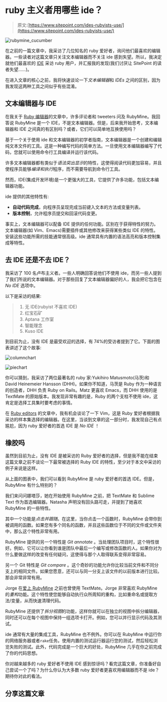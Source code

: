 # ruby 主义者用哪些 ide？

> 原文:[https://www.sitepoint.com/ides-rubyists-use/](https://www.sitepoint.com/ides-rubyists-use/)

![rubymine_cucumber](../Images/3cfdf352049b07a5c541888247471d7f.png)

在之前的一篇文章中，我采访了几位知名的 ruby 爱好者，询问他们最喜欢的编辑器。一些读者对这篇文章只关注文本编辑器而不关注 ide 感到失望。所以，我决定就他们最喜欢的 [IDE](https://www.sitepoint.com/what-is-an-ide/) 采访 ruby 用户，并汇报我的发现(我们讨厌让 SitePoint 的读者失望……)。

在进入文章的核心之前，我将快速谈论一下*文本编辑器*和 *IDEs* 之间的区别，因为我发现这两种工具之间似乎有些混淆。

## 文本编辑器与 IDE

在我关于 [Ruby 编辑器](https://www.sitepoint.com/editor-rubyists-use/)的文章中，许多评论者和 tweeters 问及 RubyMine。我回答说 RubyMine 是一个 IDE，不是文本编辑器。但是，后来我开始思考，文本编辑器和 IDE 之间真的有区别吗？或者，它们可以简单地互换使用吗？

基于一个关于使用 ide 和文本编辑器的初学者指南，文本编辑器是一个创建和编辑纯文本文件的工具。这是一种编写代码的简单方法。一旦使用文本编辑器编写了代码，您就可以使用命令行工具编译并运行该代码。

许多文本编辑器都有类似于*语法突出显示*的特性，这使得阅读代码更加容易，并且使程序员能够*编译和执行*程序，而不需要导航到命令行工具。

然而，IDE(集成开发环境)是一个更强大的工具，它提供了许多功能，包括文本编辑器功能。

ide 提供的其他特性有:

*   **自动代码完成**，向程序员呈现完成当前键入文本的方法或变量列表。
*   **版本控制**，允许程序员提交和回滚代码变更。

事实上，文本编辑器可以配备 IDE 提供的任何功能。区别在于获得特性的努力。文本编辑器(如 Vim、Emacs)需要插件或其他修改来获得某些类似 IDE 的特性。安装这些功能所需的技能通常很高级。ide 通常具有内置的语法高亮和版本控制集成等特性。

## 去 IDE 还是不去 IDE？

我采访了 100 名卢布主义者。一些人明确回答说他们不使用 ide，而另一些人提到了我们所说的文本编辑器。对于那些回复了文本编辑器偏好的人，我会把它包含在 *No IDE* 选项中。

以下是采访的结果:

> 1.  无 IDE(rubyist 不喜欢 IDE)
> 2.  红宝石矿
> 3.  Aptana 工作室
> 4.  智能理念
> 5.  Kuso IDE

到目前为止，没有 IDE 是最受欢迎的选择，有 74%的受访者提到了它。下面的图表讲述了这个故事:

![columnchart](../Images/618f4cfb376ddcfaff2f7495de59aed7.png)

![piechart](../Images/0bfefd32b0cb657c0ccb03d73ac1db37.png)

你可以猜到，我采访了两位最著名的 ruby 家:Yukihiro Matusmoto(马茨)和 David Heinemeier Hansson (DHH)。如果你不知道，马茨是 Ruby 作为一种语言的创造者，DHH 负责 Ruby on Rails。Matz 更喜欢 Emacs，而 DHH 使用的是 TextMate 的原始版本。我发现非常有趣的是，Ruby 的两个支柱不使用 ide，这肯定是选择工具集时要考虑的事情。

在 [Ruby editors](https://www.sitepoint.com/editor-rubyists-use/) 的文章中，我有机会谈论了一下 Vim，这是 Ruby 爱好者根据我采访的样本集选择的编辑器。在这里，当谈到文章的这一部分时，我发现自己有点尴尬，因为 ruby 爱好者的首选 IDE 是 *No IDE* ！

## 橡胶吗

虽然到目前为止，没有 IDE 是被采访的 Ruby 爱好者的选择，但是我不能在结束这篇文章之前不谈论一下最常被选择的 Ruby IDE 的特性，至少对于本文中采访的例子来说是这样。

从上面的图表中，我们可以看到 RubyMine 是 ruby 爱好者的首选 IDE。但是，RubyMine 有什么特别的？

我们来问问娜塔莎，她在开始使用 RubyMine 之前，把 TextMate 和 Sublime Text 作为首选编辑器。Natasha 声明没有回头路可走，并提到了她喜欢 RubyMine 的一些特性。

其中一个功能是*点击并跟随*。在这里，当你点击一个函数时，RubyMine 会带你到被调用的函数。如果您有多个同名的函数，并且这些函数位于不同的文件或文件夹中，那么这个特性非常有用。

RubyMine 提供的另一个特性是 *Git annotate* 。当处理团队项目时，这个特性很好。例如，它可以让你看到谁是团队中最后一个编写或修改函数的人。如果你对为什么要做这样的改变有任何疑问，这使得与那个人取得联系变得非常容易。

另一个 Git 特性是 *Git compare* 。这个奇妙的功能允许你比较当前文件和不同分支上的相同文件。如果您愿意，还可以与同一分支上该文件的以前版本进行比较。那会非常非常有用。

Jorge 在[爱上 RubyMine](http://jorgemanrubia.net/2012/12/29/why-i-love-rubymine/) 之前也曾使用 TextMate。Jorge 非常喜欢 RubyMine 的*重构*功能。这个特性使您能够自动执行众所周知的重构，比如重命名或提取方法/变量，从而快速清理代码。

RubyMine 还提供了*拆分视图*的功能，这样你就可以在独立的视图中拆分编辑器，同时还可以在每个视图中保持一组选项卡打开。例如，您可以并行显示代码及其测试。

ide 通常有大量的集成工具，RubyMine 也不例外。你可以在 RubyMine 中运行你的网络服务器或者`rake`任务。使用内置的测试运行器运行您的测试，然后轻松浏览失败的测试。此外，代码完成是一个巨大的好处，RubyMine 几乎在你之前完成了你的代码思想。

你对越来越多的 ruby 爱好者不使用 IDE 感到惊讶吗？看完这篇文章，你准备好自己尝试一个了吗？为什么你认为大多数 ruby 爱好者更喜欢用编辑器而不是 ide？期待你对此的看法。

## 分享这篇文章